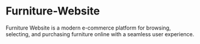 # Furniture-Website
Furniture Website is a modern e-commerce platform for browsing, selecting, and purchasing furniture online with a seamless user experience.
